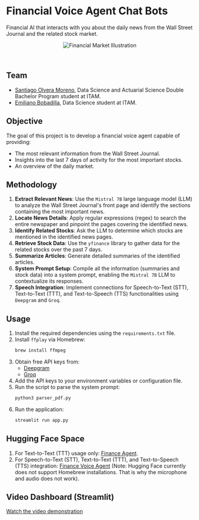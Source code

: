 # Financial Voice Agent Chat Bots
Financial AI that interacts with you about the daily news from the Wall Street Journal and the related stock market.

<p align="center">
  <img src="https://github.com/user-attachments/assets/fc4d886c-4e30-4159-9f99-1241e990075a" alt="Financial Market Illustration">
</p>

<br>

## Team

- [Santiago Olvera Moreno](https://github.com/SantiOlvera), Data Science and Actuarial Science Double Bachelor Program student at ITAM.
- [Emiliano Bobadilla](https://github.com/BobadillaE), Data Science student at ITAM.

## Objective

The goal of this project is to develop a financial voice agent capable of providing:
- The most relevant information from the Wall Street Journal.
- Insights into the last 7 days of activity for the most important stocks.
- An overview of the daily market.

## Methodology

1. **Extract Relevant News**: Use the `Mistral 7B` large language model (LLM) to analyze the Wall Street Journal's front page and identify the sections containing the most important news.
2. **Locate News Details**: Apply regular expressions (regex) to search the entire newspaper and pinpoint the pages covering the identified news.
3. **Identify Related Stocks**: Ask the LLM to determine which stocks are mentioned in the identified news pages.
4. **Retrieve Stock Data**: Use the `yfinance` library to gather data for the related stocks over the past 7 days.
5. **Summarize Articles**: Generate detailed summaries of the identified articles.
6. **System Prompt Setup**: Compile all the information (summaries and stock data) into a system prompt, enabling the `Mistral 7B` LLM to contextualize its responses.
7. **Speech Integration**: Implement connections for Speech-to-Text (STT), Text-to-Text (TTT), and Text-to-Speech (TTS) functionalities using `Deepgram` and `Groq`.

## Usage

1. Install the required dependencies using the `requirements.txt` file.
2. Install `ffplay` via Homebrew:
   ```bash
   brew install ffmpeg
   ```
3. Obtain free API keys from:
   - [Deepgram](https://deepgram.com)
   - [Groq](https://console.groq.com/playground)
4. Add the API keys to your environment variables or configuration file.
5. Run the script to parse the system prompt:
   ```bash
   python3 parser_pdf.py
   ```
6. Run the application:
   ```bash
   streamlit run app.py
   ```

## Hugging Face Space

1. For Text-to-Text (TTT) usage only: [Finance Agent](https://huggingface.co/spaces/capi10/Finance_Agent).
2. For Speech-to-Text (STT), Text-to-Text (TTT), and Text-to-Speech (TTS) integration: [Finance Voice Agent](https://huggingface.co/spaces/capi10/finance_voice_agent) (Note: Hugging Face currently does not support Homebrew installations. That is why the microphone and audio does not work).

## Video Dashboard (Streamlit)

[Watch the video demonstration](https://www.dropbox.com/scl/fi/2gicgzr3ncvw3ethmbp3x/financial-voice-agent.mp4?rlkey=o24v4olm7xils5yac5xiwzmsq&st=nhs2cutk&dl=0)



